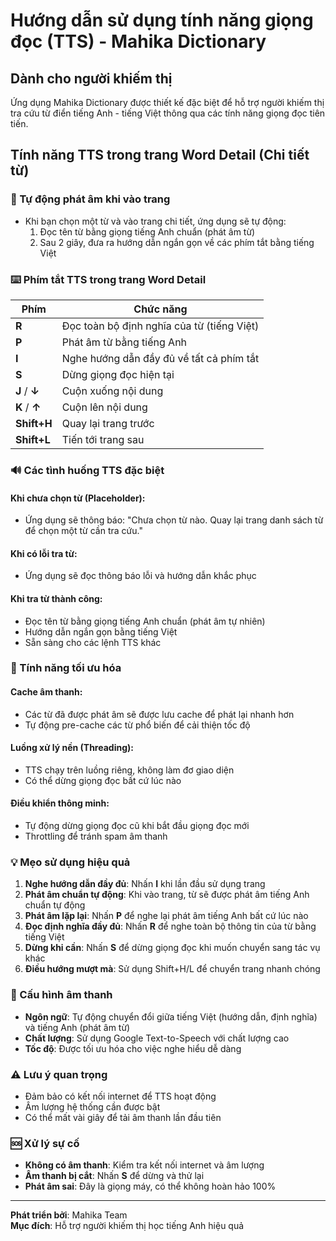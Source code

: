# Hướng dẫn sử dụng tính năng giọng đọc (TTS) - Mahika Dictionary

## Dành cho người khiếm thị

Ứng dụng Mahika Dictionary được thiết kế đặc biệt để hỗ trợ người khiếm thị tra cứu từ điển tiếng Anh - tiếng Việt thông qua các tính năng giọng đọc tiên tiến.

## Tính năng TTS trong trang Word Detail (Chi tiết từ)

### 🎵 Tự động phát âm khi vào trang

- Khi bạn chọn một từ và vào trang chi tiết, ứng dụng sẽ tự động:
  1. Đọc tên từ bằng giọng tiếng Anh chuẩn (phát âm từ)
  2. Sau 2 giây, đưa ra hướng dẫn ngắn gọn về các phím tắt bằng tiếng Việt

### ⌨️ Phím tắt TTS trong trang Word Detail

| Phím          | Chức năng                                  |
| ------------- | ------------------------------------------ |
| **R**         | Đọc toàn bộ định nghĩa của từ (tiếng Việt) |
| **P**         | Phát âm từ bằng tiếng Anh                  |
| **I**         | Nghe hướng dẫn đầy đủ về tất cả phím tắt   |
| **S**         | Dừng giọng đọc hiện tại                    |
| **J** / **↓** | Cuộn xuống nội dung                        |
| **K** / **↑** | Cuộn lên nội dung                          |
| **Shift+H**   | Quay lại trang trước                       |
| **Shift+L**   | Tiến tới trang sau                         |

### 🔊 Các tình huống TTS đặc biệt

#### Khi chưa chọn từ (Placeholder):

- Ứng dụng sẽ thông báo: "Chưa chọn từ nào. Quay lại trang danh sách từ để chọn một từ cần tra cứu."

#### Khi có lỗi tra từ:

- Ứng dụng sẽ đọc thông báo lỗi và hướng dẫn khắc phục

#### Khi tra từ thành công:

- Đọc tên từ bằng giọng tiếng Anh chuẩn (phát âm tự nhiên)
- Hướng dẫn ngắn gọn bằng tiếng Việt
- Sẵn sàng cho các lệnh TTS khác

### 🚀 Tính năng tối ưu hóa

#### Cache âm thanh:

- Các từ đã được phát âm sẽ được lưu cache để phát lại nhanh hơn
- Tự động pre-cache các từ phổ biến để cải thiện tốc độ

#### Luồng xử lý nền (Threading):

- TTS chạy trên luồng riêng, không làm đơ giao diện
- Có thể dừng giọng đọc bất cứ lúc nào

#### Điều khiển thông minh:

- Tự động dừng giọng đọc cũ khi bắt đầu giọng đọc mới
- Throttling để tránh spam âm thanh

### 💡 Mẹo sử dụng hiệu quả

1. **Nghe hướng dẫn đầy đủ**: Nhấn **I** khi lần đầu sử dụng trang
2. **Phát âm chuẩn tự động**: Khi vào trang, từ sẽ được phát âm tiếng Anh chuẩn tự động
3. **Phát âm lặp lại**: Nhấn **P** để nghe lại phát âm tiếng Anh bất cứ lúc nào
4. **Đọc định nghĩa đầy đủ**: Nhấn **R** để nghe toàn bộ thông tin của từ bằng tiếng Việt
5. **Dừng khi cần**: Nhấn **S** để dừng giọng đọc khi muốn chuyển sang tác vụ khác
6. **Điều hướng mượt mà**: Sử dụng Shift+H/L để chuyển trang nhanh chóng

### 🔧 Cấu hình âm thanh

- **Ngôn ngữ**: Tự động chuyển đổi giữa tiếng Việt (hướng dẫn, định nghĩa) và tiếng Anh (phát âm từ)
- **Chất lượng**: Sử dụng Google Text-to-Speech với chất lượng cao
- **Tốc độ**: Được tối ưu hóa cho việc nghe hiểu dễ dàng

### ⚠️ Lưu ý quan trọng

- Đảm bảo có kết nối internet để TTS hoạt động
- Âm lượng hệ thống cần được bật
- Có thể mất vài giây để tải âm thanh lần đầu tiên

### 🆘 Xử lý sự cố

- **Không có âm thanh**: Kiểm tra kết nối internet và âm lượng
- **Âm thanh bị cắt**: Nhấn **S** để dừng và thử lại
- **Phát âm sai**: Đây là giọng máy, có thể không hoàn hảo 100%

---

**Phát triển bởi**: Mahika Team  
**Mục đích**: Hỗ trợ người khiếm thị học tiếng Anh hiệu quả
